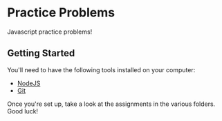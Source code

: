 # Practice Problems

Javascript practice problems! 

## Getting Started

You'll need to have the following tools installed on your computer:
* [NodeJS](https://www.cloudbees.com/blog/node-js-tutorial/)
* [Git](https://www.atlassian.com/git)

Once you're set up, take a look at the assignments in the various folders. Good luck!
